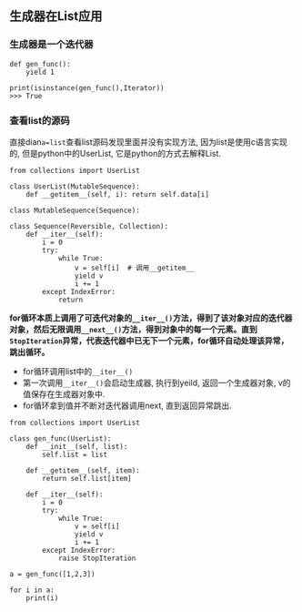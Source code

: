 ## 生成器在List应用
### 生成器是一个迭代器
```
def gen_func():
    yield 1

print(isinstance(gen_func(),Iterator))
>>> True
```

### 查看list的源码
直接dian`a=list`查看list源码发现里面并没有实现方法, 因为list是使用c语言实现的, 但是python中的UserList, 它是python的方式去解释List. 
```
from collections import UserList

class UserList(MutableSequence):
    def __getitem__(self, i): return self.data[i]

class MutableSequence(Sequence):

class Sequence(Reversible, Collection):
    def __iter__(self):
        i = 0
        try:
            while True:
                v = self[i]  # 调用__getitem__
                yield v
                i += 1
        except IndexError:
            return

```
**for循环本质上调用了可迭代对象的`__iter__()`方法，得到了该对象对应的迭代器对象，然后无限调用`__next__()`方法，得到对象中的每一个元素。直到`StopIteration`异常，代表迭代器中已无下一个元素，for循环自动处理该异常，跳出循环。**

- for循环调用list中的`__iter__()`
- 第一次调用`__iter__()`会启动生成器, 执行到yeild, 返回一个生成器对象, v的值保存在生成器对象中.
- for循环拿到值并不断对迭代器调用next, 直到返回异常跳出. 
```
from collections import UserList

class gen_func(UserList):
    def __init__(self, list):
        self.list = list

    def __getitem__(self, item):
        return self.list[item]

    def __iter__(self):
        i = 0
        try:
            while True:
                v = self[i]
                yield v
                i += 1
        except IndexError:
            raise StopIteration

a = gen_func([1,2,3])

for i in a:
    print(i)
```










